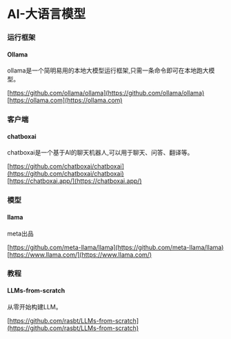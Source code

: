 # AI-大语言模型

### 运行框架
#### Ollama
ollama是一个简明易用的本地大模型运行框架,只需一条命令即可在本地跑大模型。

[https://github.com/ollama/ollama](https://github.com/ollama/ollama)  
[https://ollama.com](https://ollama.com)

### 客户端
#### chatboxai
chatboxai是一个基于AI的聊天机器人,可以用于聊天、问答、翻译等。

[https://github.com/chatboxai/chatboxai](https://github.com/chatboxai/chatboxai)  
[https://chatboxai.app/](https://chatboxai.app/)

### 模型
#### llama
meta出品

[https://github.com/meta-llama/llama](https://github.com/meta-llama/llama)  
[https://www.llama.com/](https://www.llama.com/)

### 教程

#### LLMs-from-scratch
从零开始构建LLM。

[https://github.com/rasbt/LLMs-from-scratch](https://github.com/rasbt/LLMs-from-scratch)